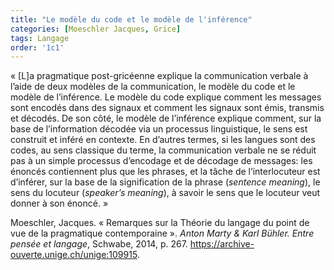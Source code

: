 ```yaml
---
title: "Le modèle du code et le modèle de l'inférence"
categories: [Moeschler Jacques, Grice]
tags: Langage
order: '1c1'
---
```


« [L]a pragmatique post-gricéenne explique la communication verbale à l’aide de deux modèles de la communication, le modèle du code et le modèle de l’inférence. Le modèle du code explique comment les messages sont encodés dans des signaux et comment les signaux sont émis, transmis et décodés. De son côté, le modèle de l’inférence explique comment, sur la base de l’information décodée via un processus linguistique, le sens est construit et inféré en contexte. En d’autres termes, si les langues sont des codes, au sens classique du terme, la communication verbale ne se réduit pas à un simple processus d’encodage et de décodage de messages: les énoncés contiennent plus que les phrases, et la tâche de l’interlocuteur est d’inférer, sur la base de la signification de la phrase (_sentence meaning_), le sens du locuteur (_speaker’s meaning_), à savoir le sens que le locuteur veut donner à son énoncé. »

Moeschler, Jacques. « Remarques sur la Théorie du langage du point de vue de la pragmatique contemporaine ». *Anton Marty & Karl Bühler. Entre pensée et langage*, Schwabe, 2014, p. 267. <https://archive-ouverte.unige.ch/unige:109915>.